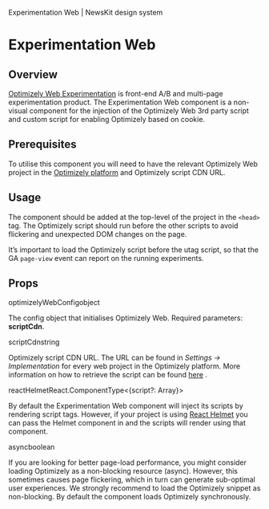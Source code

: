 Experimentation Web | NewsKit design system

Experimentation Web
===================

Overview
--------

[Optimizely Web Experimentation](https://docs.developers.optimizely.com/web/docs/introduction) is front-end A/B and multi-page experimentation product. The Experimentation Web component is a non-visual component for the injection of the Optimizely Web 3rd party script and custom script for enabling Optimizely based on cookie.

Prerequisites
-------------

To utilise this component you will need to have the relevant Optimizely Web project in the [Optimizely platform](https://app.optimizely.com/) and Optimizely script CDN URL.

Usage
-----

The component should be added at the top-level of the project in the `<head>` tag. The Optimizely script should run before the other scripts to avoid flickering and unexpected DOM changes on the page.

It’s important to load the Optimizely script before the utag script, so that the GA `page-view` event can report on the running experiments.

Props
-----

optimizelyWebConfigobject

The config object that initialises Optimizely Web. Required parameters: **scriptCdn**.

scriptCdnstring

Optimizely script CDN URL. The URL can be found in _Settings \-> Implementation_ for every web project in the Optimizely platform. More information on how to retrieve the script can be found [here](https://documentation.sourcepoint.com/web-implementation/sourcepoint-set-up-and-configuration-v2) .

reactHelmetReact.ComponentType<{script?: Array<any>}>

By default the Experimentation Web component will inject its scripts by rendering script tags. However, if your project is using [React Helmet](https://www.npmjs.com/package/react-helmet) you can pass the Helmet component in and the scripts will render using that component.

asyncboolean

If you are looking for better page-load performance, you might consider loading Optimizely as a non-blocking resource (async). However, this sometimes causes page flickering, which in turn can generate sub-optimal user experiences. We strongly recommend to load the Optimizely snippet as non-blocking. By default the component loads Optimizely synchronously.